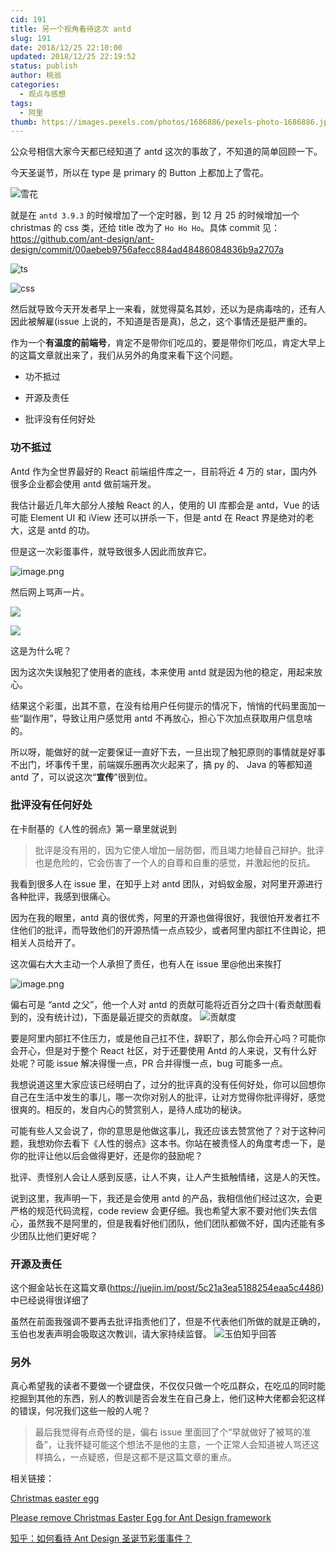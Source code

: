 ```yaml
---
cid: 191
title: 另一个视角看待这次 antd
slug: 191
date: 2018/12/25 22:10:00
updated: 2018/12/25 22:19:52
status: publish
author: 桃翁
categories: 
  - 观点与感想
tags: 
  - 阿里
thumb: https://images.pexels.com/photos/1686886/pexels-photo-1686886.jpeg?cs=srgb&dl=agriculture-animals-cattles-1686886.jpg&fm=jpg
---
```



公众号相信大家今天都已经知道了 antd 这次的事故了，不知道的简单回顾一下。

今天圣诞节，所以在 type 是 primary 的 Button 上都加上了雪花。

![雪花](https://upload-images.jianshu.io/upload_images/2974893-699e66f80ccb9d3d.png?imageMogr2/auto-orient/strip%7CimageView2/2/w/1240)


就是在 `antd 3.9.3` 的时候增加了一个定时器，到 12 月 25 的时候增加一个 christmas 的 css 类，还给 title 改为了 `Ho Ho Ho`。具体 commit 见：https://github.com/ant-design/ant-design/commit/00aebeb9756afecc884ad48486084836b9a2707a

![ts](https://upload-images.jianshu.io/upload_images/2974893-eaaec4416e00c938.png?imageMogr2/auto-orient/strip%7CimageView2/2/w/1240)


![css](https://upload-images.jianshu.io/upload_images/2974893-20fdb3ed70f0ea05.png?imageMogr2/auto-orient/strip%7CimageView2/2/w/1240)


然后就导致今天开发者早上一来看，就觉得莫名其妙，还以为是病毒啥的，还有人因此被解雇(issue 上说的，不知道是否是真)，总之，这个事情还是挺严重的。

作为一个**有温度的前端号**，肯定不是带你们吃瓜的，要是带你们吃瓜，肯定大早上的这篇文章就出来了，我们从另外的角度来看下这个问题。

- 功不抵过

- 开源及责任

- 批评没有任何好处

### 功不抵过

Antd 作为全世界最好的 React 前端组件库之一，目前将近 4 万的 star，国内外很多企业都会使用 antd 做前端开发。

我估计最近几年大部分人接触 React 的人，使用的 UI 库都会是 antd，Vue 的话可能 Element UI 和 iView 还可以拼杀一下，但是 antd 在 React 界是绝对的老大，这是 antd 的功。

但是这一次彩蛋事件，就导致很多人因此而放弃它。

![image.png](https://upload-images.jianshu.io/upload_images/2974893-a2002aa190f6ceb9.png?imageMogr2/auto-orient/strip%7CimageView2/2/w/1240)


然后网上骂声一片。

![](https://upload-images.jianshu.io/upload_images/2974893-970879efe31c8741.png?imageMogr2/auto-orient/strip%7CimageView2/2/w/1240)


![](https://upload-images.jianshu.io/upload_images/2974893-d4999fbda31a743a.png?imageMogr2/auto-orient/strip%7CimageView2/2/w/1240)

这是为什么呢？

因为这次失误触犯了使用者的底线，本来使用 antd 就是因为他的稳定，用起来放心。

结果这个彩蛋，出其不意，在没有给用户任何提示的情况下，悄悄的代码里面加一些“副作用”，导致让用户感觉用 antd 不再放心，担心下次加点获取用户信息啥的。

所以呀，能做好的就一定要保证一直好下去，一旦出现了触犯原则的事情就是好事不出门，坏事传千里，前端娱乐圈再次火起来了，搞 py 的、 Java 的等都知道 antd 了，可以说这次“**宣传**”很到位。

### 批评没有任何好处

在卡耐基的《人性的弱点》第一章里就说到

> 批评是没有用的，因为它使人增加一层防御，而且竭力地替自己辩护。批评也是危险的，它会伤害了一个人的自尊和自重的感觉，并激起他的反抗。

我看到很多人在 issue 里，在知乎上对 antd 团队，对蚂蚁金服，对阿里开源进行各种批评，我感到很痛心。

因为在我的眼里，antd 真的很优秀，阿里的开源也做得很好，我很怕开发者扛不住他们的批评，而导致他们的开源热情一点点较少，或者阿里内部扛不住舆论，把相关人员给开了。

这次偏右大大主动一个人承担了责任，也有人在 issue 里@他出来挨打

![image.png](https://upload-images.jianshu.io/upload_images/2974893-c180dadbaf2fac1a.png?imageMogr2/auto-orient/strip%7CimageView2/2/w/1240)

偏右可是 “antd 之父”，他一个人对 antd 的贡献可能将近百分之四十(看贡献图看到的，没有统计过)，下面是最近提交的贡献度。
![贡献度](https://upload-images.jianshu.io/upload_images/2974893-a8bf6bf02d48de20.png?imageMogr2/auto-orient/strip%7CimageView2/2/w/1240)

要是阿里内部扛不住压力，或是他自己扛不住，辞职了，那么你会开心吗？可能你会开心，但是对于整个 React 社区，对于还要使用 Antd 的人来说，又有什么好处呢？可能 issue 解决得慢一点，PR 合并得慢一点，bug 可能多一点。

我想说道这里大家应该已经明白了，过分的批评真的没有任何好处，你可以回想你自己在生活中发生的事儿，哪一次你对别人的批评，让对方觉得你批评得好，感觉很爽的。相反的，发自内心的赞赏别人，是待人成功的秘诀。

可能有些人又会说了，你的意思是他做这事儿，我还应该去赞赏他了？对于这种问题，我想劝你去看下《人性的弱点》这本书。你站在被责怪人的角度考虑一下，是你的批评让他以后会做得更好，还是你的鼓励呢？

批评、责怪别人会让人感到反感，让人不爽，让人产生抵触情绪，这是人的天性。

说到这里，我声明一下，我还是会使用 antd 的产品，我相信他们经过这次，会更严格的规范代码流程，code review 会更仔细。我也希望大家不要对他们失去信心，虽然我不是阿里的，但是我看好他们团队，他们团队都做不好，国内还能有多少团队比他们更好呢？

### 开源及责任

这个掘金站长在这篇文章(https://juejin.im/post/5c21a3ea5188254eaa5c4486)中已经说得很详细了

虽然在前面我强调不要再去批评指责他们了，但是不代表他们所做的就是正确的，玉伯也发表声明会吸取这次教训，请大家持续监督。
![玉伯知乎回答](https://upload-images.jianshu.io/upload_images/2974893-fc536ee3e8e9f3f8.png?imageMogr2/auto-orient/strip%7CimageView2/2/w/1240)

### 另外
真心希望我的读者不要做一个键盘侠，不仅仅只做一个吃瓜群众，在吃瓜的同时能挖掘到其他的东西，别人的教训是否会发生在自己身上，他们这种大佬都会犯这样的错误，何况我们这些一般的人呢？

> 最后我觉得有点奇怪的是，偏右 issue 里面回了个“早就做好了被骂的准备”，让我怀疑可能这个想法不是他的主意，一个正常人会知道被人骂还这样搞么，一点疑惑，但是这都不是这篇文章的重点。

相关链接：

[Christmas easter egg](https://github.com/ant-design/ant-design/issues/13098)

[Please remove Christmas Easter Egg for Ant Design framework](https://github.com/ant-design/ant-design/issues/13818)

[知乎：如何看待 Ant Design 圣诞节彩蛋事件？](https://www.zhihu.com/question/306858501)